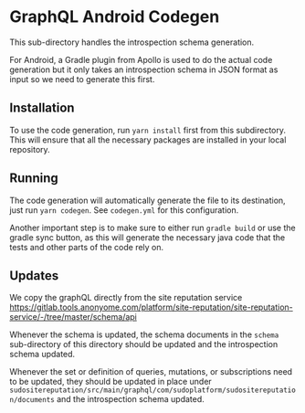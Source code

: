 # GraphQL Android Codegen

This sub-directory handles the introspection schema generation.

For Android, a Gradle plugin from Apollo is used to do the actual code generation but it only takes an introspection schema in JSON format as input so we need
to generate this first.

## Installation

To use the code generation, run `yarn install` first from this subdirectory. This will ensure that all the necessary packages are installed in your local repository.

## Running

The code generation will automatically generate the file to its destination, just run `yarn codegen`. See `codegen.yml` for this configuration.

Another important step is to make sure to either run `gradle build` or use the gradle sync button, as this will generate the necessary java code that the tests and other parts of the code rely on.

## Updates

We copy the graphQL directly from the site reputation service https://gitlab.tools.anonyome.com/platform/site-reputation/site-reputation-service/-/tree/master/schema/api

Whenever the schema is updated, the schema documents in the `schema` sub-directory of this directory should be updated and the introspection schema updated.

Whenever the set or definition of queries, mutations, or subscriptions need to be updated, they should be updated in place under `sudositereputation/src/main/graphql/com/sudoplatform/sudositereputation/documents` and the introspection schema updated.

